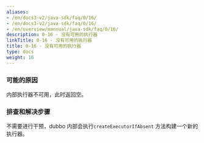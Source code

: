 ```yaml
---
aliases:
- /en/docs3-v2/java-sdk/faq/0/16/
- /en/docs3-v2/java-sdk/faq/0/16/
- /en/overview/mannual/java-sdk/faq/0/16/
description: 0-16 - 没有可用的执行器
linkTitle: 0-16 - 没有可用的执行器
title: 0-16 - 没有可用的执行器
type: docs
weight: 16
---
```








### 可能的原因

内部执行器不可用，此时返回空。 

### 排查和解决步骤

不需要进行干预，dubbo 内部会执行`createExecutorIfAbsent` 方法构建一个新的执行器。

<p style="margin-top: 3rem;"> </p>
